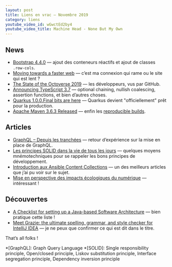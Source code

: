 ```yaml
---
layout: post
title: Liens en vrac — Novembre 2019
category: liens
youtube_video_id: wGwctEd2by4
youtube_video_title: Machine Head - None But My Own
---
```


## News

* [Bootstrap 4.4.0](https://blog.getbootstrap.com/2019/11/26/bootstrap-4-4-0/)
  — ajout des conteneurs réactifs et ajout de classes `.row-cols`.
* [Moving towards a faster web](https://blog.chromium.org/2019/11/moving-towards-faster-web.html)
  — c’est ma connexion qui rame ou le site qui est lent ?
* [The State of the Octoverse 2019](https://github.blog/2019-11-06-the-state-of-the-octoverse-2019/)
  — les développeurs, vus par GitHub.
* [Announcing TypeScript 3.7](https://devblogs.microsoft.com/typescript/announcing-typescript-3-7/)
  — optional chaining, nullish coalescing, assertion functions, et bien d’autres choses.
* [Quarkus 1.0.0.Final bits are here](https://quarkus.io/blog/quarkus-1-0-0-Final-bits-are-here/)
  — Quarkus devient "officiellement" prêt pour la production.
* [Apache Maven 3.6.3 Released](https://mail-archives.apache.org/mod_mbox/maven-announce/201911.mbox/%3CMailbird-b8a76b15-cad9-4f81-b834-17c4e8b4d6b8%40apache.org%3E)
  — enfin les [reproducible builds](https://maven.apache.org/guides/mini/guide-reproducible-builds.html).

## Articles

* [GraphQL – Depuis les tranchées](http://blog.xebia.fr/2019/11/25/graphql-depuis-les-tranchees/)
  — retour d’expérience sur la mise en place de GraphQL.
* [Les principes SOLID dans la vie de tous les jours](https://www.arolla.fr/blog/2017/02/principes-solid-vie-de-jours/)
  — quelques moyens mnémotechniques pour se rappeler les bons principes de développement.
* [Introduction aux Ansible Content Collections](https://blog.octo.com/introduction-aux-ansible-content-collections/)
  — un des meilleurs articles que j’ai pu voir sur le sujet.
* [Mise en perspective des impacts écologiques du numérique](https://www.raphael-lemaire.com/2019/11/02/mise-en-perspective-impacts-numerique/)
  — intéressant !

## Découvertes

* [A Checklist for setting up a Java-based Software Architecture](https://reflectoring.io/checklist-architecture-setup/)
  — bien pratique cette liste !
* [Meet Grazie: the ultimate spelling, grammar, and style checker for IntelliJ IDEA](https://blog.jetbrains.com/idea/2019/11/meet-grazie-the-ultimate-spelling-grammar-and-style-checker-for-intellij-idea/)
  — je ne peux que confirmer ce qui est dit dans le titre.

That’s all folks !

*[GraphQL]: Graph Query Language
*[SOLID]: Single responsibility principle, Open/closed principle, Liskov substitution principle, Interface segregation
principle, Dependency inversion principle
